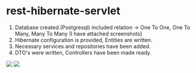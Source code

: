 # rest-hibernate-servlet

1) Database created.(Postgresql) included relation -> One To One, One To Many, Many To Many (I have attached screenshots)
2) Hibernate configuration is provided, Entities are written.
4) Necessary services and repositories have been added.
5) DTO's were written, Controllers have been made ready.



<img src = "https://user-images.githubusercontent.com/75138903/178545153-d54b4b91-7e69-4cdd-86b5-d85b492f0a65.png" class = "center">
<img src = "https://user-images.githubusercontent.com/75138903/178545389-92c4ed32-11db-4321-9051-f92d4b3feacc.png" class = "center">

